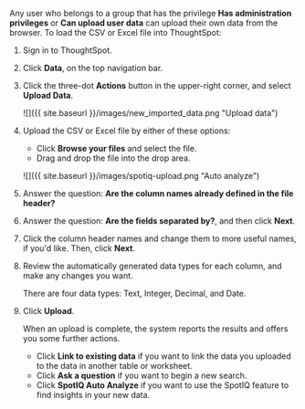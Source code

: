 Any user who belongs to a group that has the privilege **Has administration privileges** or **Can upload user data** can upload their own data from the browser. To load the CSV or Excel file into ThoughtSpot:

1. Sign in to ThoughtSpot.

2. Click **Data**, on the top navigation bar.

3. Click the three-dot **Actions** button in the upper-right corner, and select **Upload Data**.

   ![]({{ site.baseurl }}/images/new_imported_data.png "Upload data")

4. Upload the CSV or Excel file by either of these options:
    * Click **Browse your files** and select the file.
    * Drag and drop the file into the drop area.

     ![]({{ site.baseurl }}/images/spotiq-upload.png "Auto analyze")    

5. Answer the question: **Are the column names already defined in the file header?**

6. Answer the question: **Are the fields separated by?**, and then click **Next**.

7. Click the column header names and change them to more useful names, if you'd like. Then, click **Next**.

8. Review the automatically generated data types for each column, and make any changes you want.

   There are four data types: Text, Integer, Decimal, and Date.

9. Click **Upload**.

    When an upload is complete, the system reports the results and offers you some further actions.

    * Click **Link to existing data** if you want to link the data you uploaded to the data in another table or worksheet.
    * Click **Ask a question** if you want to begin a new search.
    * Click **SpotIQ Auto Analyze** if you want to use the SpotIQ feature to find insights in your new data.

